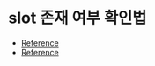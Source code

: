 # slot 존재 여부 확인법
- [Reference](https://vuejs.org/v2/api/#vm-slots)
- [Reference](https://forum.vuejs.org/t/check-if-components-slot-is-empty/6015)
